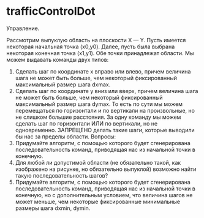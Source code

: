 


# trafficControlDot

Управление.

Рассмотрим выпуклую область на плоскости X — Y.
Пусть имеется некоторая начальная точка (x0,y0).
Далее, пусть была выбрана некоторая конечная точка (x1,y1).
Обе точки принадлежат области. Мы можем выдавать команды двух типов:
1. Сделать шаг по координате x вправо или влево, причем величина шага
не может быть больше, чем некоторый фиксированный максимальный размер шага dxmax.
2. Сделать шаг по координате y вниз или вверх, причем величина шага
не может быть больше, чем некоторый фиксированный максимальный размер шага dymax.
То есть по сути мы можем перемещаться по горизонтали и по вертикали на произвольные,
но не слишком большие расстояния. За одну команду мы можем сделать шаг по горизонтали
ИЛИ по вертикали, но не одновременно.
ЗАПРЕЩЕНО делать такие шаги, которые выводили бы нас за пределы области.
Вопросы:
1. Придумайте алгоритм, с помощью которого будет сгенерирована последовательность команд,
приводящая нас из начальной точки в конечную.
2. Для любой ли допустимой области (не обязательно такой, как изображено на рисунке,
но обязательно выпуклой) возможно найти такую последовательность шагов?
3. Придумайте алгоритм, с помощью которого будет сгенерирована последовательность команд,
приводящая нас из начальной точки в конечную, но с дополнительным условием, что величина
шагов не может меньше, чем некоторые фиксированные минимальные размеры шага dxmin, dymin.